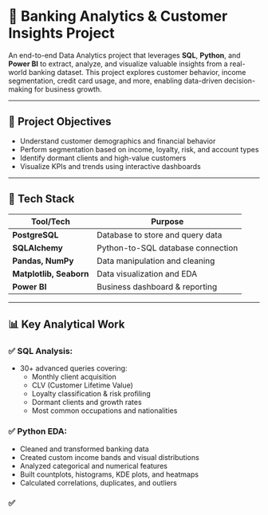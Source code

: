 # 💼 Banking Analytics & Customer Insights Project

An end-to-end Data Analytics project that leverages **SQL**, **Python**, and **Power BI** to extract, analyze, and visualize valuable insights from a real-world banking dataset. This project explores customer behavior, income segmentation, credit card usage, and more, enabling data-driven decision-making for business growth.

---

## 🚀 Project Objectives

- Understand customer demographics and financial behavior
- Perform segmentation based on income, loyalty, risk, and account types
- Identify dormant clients and high-value customers
- Visualize KPIs and trends using interactive dashboards

---

## 🧰 Tech Stack

| Tool/Tech         | Purpose                                |
|-------------------|----------------------------------------|
| **PostgreSQL**    | Database to store and query data       |
| **SQLAlchemy**    | Python-to-SQL database connection      |
| **Pandas, NumPy** | Data manipulation and cleaning         |
| **Matplotlib, Seaborn** | Data visualization and EDA |
| **Power BI**      | Business dashboard & reporting         |

---

## 📊 Key Analytical Work

### ✅ SQL Analysis:
- 30+ advanced queries covering:
  - Monthly client acquisition
  - CLV (Customer Lifetime Value)
  - Loyalty classification & risk profiling
  - Dormant clients and growth rates
  - Most common occupations and nationalities

### ✅ Python EDA:
- Cleaned and transformed banking data
- Created custom income bands and visual distributions
- Analyzed categorical and numerical features
- Built countplots, histograms, KDE plots, and heatmaps
- Calculated correlations, duplicates, and outliers

### ✅
